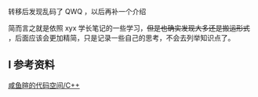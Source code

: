 转移后发现乱码了 QWQ ，以后再补一个介绍

简而言之就是依照 xyx 学长笔记的一些学习，~~但是也确实发现大多还是搬运形式~~ ，后面应该会更加精简，只是记录一些自己的思考，不会去列举知识点了。

## I 参考资料


[咸鱼暄的代码空间/C++](https://xuan-insr.github.io/cpp/cpp_restart/)
